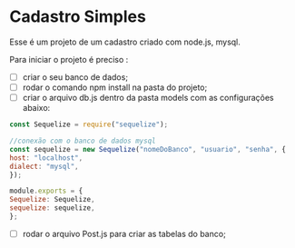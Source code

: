 # Cadastro Simples 

Esse é um projeto de um cadastro criado com node.js, mysql. 

Para iniciar o projeto é preciso :

- [ ] criar o seu banco de dados;
- [ ] rodar o comando npm install na pasta do projeto;
- [ ] criar o arquivo db.js dentro da pasta models com as configurações abaixo:

```javascript
const Sequelize = require("sequelize");

//conexão com o banco de dados mysql
const sequelize = new Sequelize("nomeDoBanco", "usuario", "senha", {
host: "localhost",
dialect: "mysql",
});

module.exports = {
Sequelize: Sequelize,
sequelize: sequelize,
};
```
- [ ] rodar o arquivo Post.js para criar as tabelas do banco;
